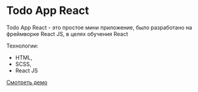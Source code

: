 # Todo App React 

Todo App React - это простое мини приложение, было разработано на фреймворке React JS, в целях обучения React

Технологии:

- HTML,
- SCSS,
- React JS

[Смотреть демо](https://RuslanSalyukov007.github.io/todo-app-react/)
